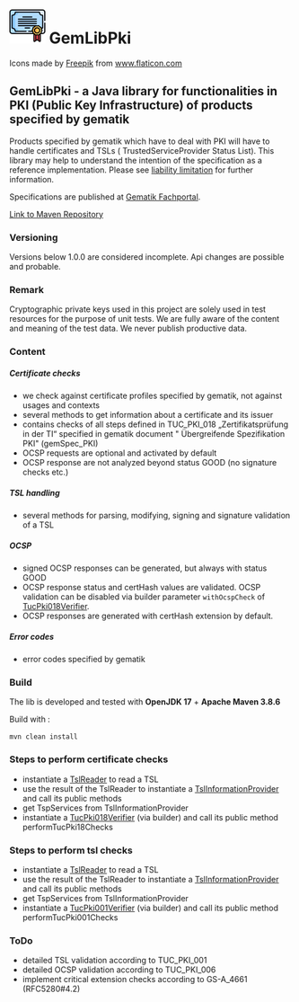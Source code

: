 # ![Logo](./doc/images/certification_64px.png) GemLibPki

<div>Icons made by <a href="https://www.freepik.com" title="Freepik">Freepik</a> from 
<a href="https://www.flaticon.com/" title="Flaticon">www.flaticon.com</a></div>

## GemLibPki - a Java library for functionalities in PKI (Public Key Infrastructure) of products specified by gematik

Products specified by gematik which have to deal with PKI will have to handle certificates and TSLs (
TrustedServiceProvider Status List). This library may help to understand the intention of the specification as a reference implementation.
Please see [liability limitation](https://fachportal.gematik.de/default-titlegrundsaetzliche-nutzungsbedingungen) for further information.

Specifications are published at [Gematik Fachportal](https://fachportal.gematik.de/).

[Link to Maven Repository](https://mvnrepository.com/artifact/de.gematik.pki.gemlibpki/gemLibPki)

### Versioning

Versions below 1.0.0 are considered incomplete. Api changes are possible and probable.

### Remark

Cryptographic private keys used in this project are solely used in test resources for the purpose of unit tests.
We are fully aware of the content and meaning of the test data. We never publish productive data.

### Content

##### Certificate checks

- we check against certificate profiles specified by gematik, not against usages and contexts
- several methods to get information about a certificate and its issuer
- contains checks of all steps defined in TUC_PKI_018 „Zertifikatsprüfung in der TI“ specified in gematik document "
  Übergreifende Spezifikation PKI" (gemSpec_PKI)
- OCSP requests are optional and activated by default
- OCSP response are not analyzed beyond status GOOD (no signature checks etc.)

##### TSL handling

- several methods for parsing, modifying, signing and signature validation of a TSL

##### OCSP

- signed OCSP responses can be generated, but always with status GOOD
- OCSP response status and certHash values are validated. OCSP validation can be disabled via builder parameter `withOcspCheck` of 
[TucPki018Verifier](src/main/java/de/gematik/pki/gemlibpki/certificate/TucPki018Verifier.java).
- OCSP responses are generated with certHash extension by default.

##### Error codes

- error codes specified by gematik

### Build

The lib is developed and tested with **OpenJDK 17** + **Apache Maven 3.8.6**

Build with :

    mvn clean install

### Steps to perform certificate checks

- instantiate a [TslReader](src/main/java/de/gematik/pki/gemlibpki/tsl/TslReader.java) to read a TSL
- use the result of the TslReader to instantiate a [TslInformationProvider](src/main/java/de/gematik/pki/gemlibpki/tsl/TslInformationProvider.java) 
and call its public methods
- get TspServices from TslInformationProvider
- instantiate a [TucPki018Verifier](src/main/java/de/gematik/pki/gemlibpki/certificate/TucPki018Verifier.java) (via builder) and call its 
public method performTucPki18Checks

### Steps to perform tsl checks

- instantiate a [TslReader](src/main/java/de/gematik/pki/gemlibpki/tsl/TslReader.java) to read a TSL
- use the result of the TslReader to instantiate a [TslInformationProvider](src/main/java/de/gematik/pki/gemlibpki/tsl/TslInformationProvider.java)
and call its public methods
- get TspServices from TslInformationProvider
- instantiate a [TucPki001Verifier](src/main/java/de/gematik/pki/gemlibpki/tsl/TucPki001Verifier.java) (via builder) and call its 
public method performTucPki001Checks

### ToDo

- detailed TSL validation according to TUC_PKI_001
- detailed OCSP validation according to TUC_PKI_006
- implement critical extension checks according to GS-A_4661 (RFC5280#4.2)
